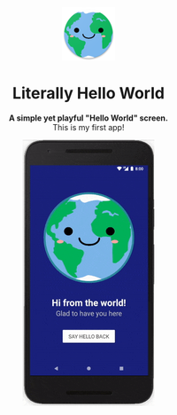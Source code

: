 <div align="center"><img src="app/src/main/res/mipmap-xhdpi/ic_launcher.png"></div>

<h1 align="center">Literally Hello World</h1>
<p align="center"><strong>A simple yet playful "Hello World" screen.</strong> 
<br>This is my first app!</p>
<div align="center"><img src="Screenshots/ezgif-5-51a1b7ecda.gif"></img><br/><br/></div>
